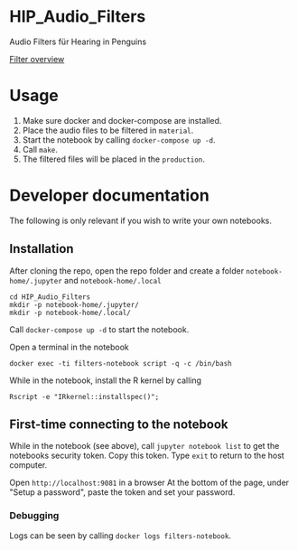 # HIP_Audio_Filters
Audio Filters für Hearing in Penguins

[Filter overview](https://github.com/MfN-Berlin/HIP_Audio_Filters/wiki/Filters)


# Usage
1. Make sure docker and docker-compose are installed.
2. Place the audio files to be filtered in `material`.
3. Start the notebook by calling `docker-compose up -d`.
4. Call `make`.
5. The filtered files will be placed in the `production`.

# Developer documentation
The following is only relevant if you wish to write your own notebooks.

## Installation
After cloning the repo, open the repo folder and
create a folder `notebook-home/.jupyter` and `notebook-home/.local`

```
cd HIP_Audio_Filters
mkdir -p notebook-home/.jupyter/
mkdir -p notebook-home/.local/
```

Call `docker-compose up -d` to start the notebook.

Open a terminal in the notebook

```
docker exec -ti filters-notebook script -q -c /bin/bash
```

While in the notebook, install the R kernel by calling

```
Rscript -e "IRkernel::installspec()";
```

## First-time connecting to the notebook
While in the notebook (see above), call `jupyter notebook list` to get the notebooks security token. Copy this token.
Type `exit` to return to the host computer.

Open `http://localhost:9081` in a browser
At the bottom of the page, under "Setup a password", paste the token and set your password.

### Debugging
Logs can be seen by calling `docker logs filters-notebook`.


